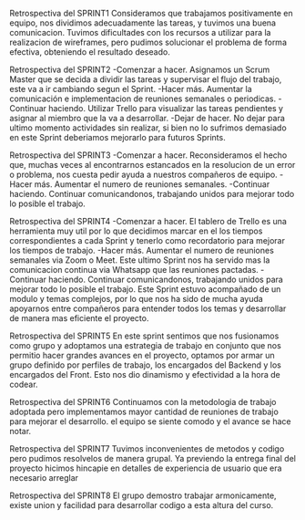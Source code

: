 Retrospectiva del SPRINT1
Consideramos que trabajamos positivamente en equipo, nos dividimos adecuadamente las tareas, y tuvimos una buena comunicacion. 
Tuvimos dificultades con los recursos a utilizar para la realizacion de wireframes, pero pudimos solucionar el problema de forma efectiva, 
obteniendo el resultado deseado. 

Retrospectiva del SPRINT2
-Comenzar a hacer.
Asignamos un Scrum Master que se decida a dividir las tareas y supervisar el flujo del trabajo, este va a ir cambiando segun el Sprint.
-Hacer más.
Aumentar la comunicación e implementacion de reuniones semanales o periodicas.
-Continuar haciendo.
Utilizar Trello para visualizar las tareas pendientes y asignar al miembro que la va a desarrollar.
-Dejar de hacer.
No dejar para ultimo momento actividades sin realizar, si bien no lo sufrimos demasiado en este Sprint deberiamos mejorarlo para futuros Sprints. 



Retrospectiva del SPRINT3
-Comenzar a hacer. 
Reconsideramos el hecho que, muchas veces al encontrarnos estancados en la resolucion de un error o problema, nos cuesta pedir ayuda a nuestros compañeros de equipo.
-Hacer más. 
Aumentar el numero de reuniones semanales.
-Continuar haciendo.
Continuar comunicandonos, trabajando unidos para mejorar todo lo posible el trabajo.

Retrospectiva del SPRINT4
-Comenzar a hacer.
El tablero de Trello es una herramienta muy util por lo que decidimos marcar en el los tiempos correspondientes a cada Sprint y tenerlo como recordatorio para mejorar los tiempos de trabajo.
-Hacer más. 
Aumentar el numero de reuniones semanales via Zoom o Meet. Este ultimo Sprint nos ha servido mas la comunicacion continua via Whatsapp que las reuniones pactadas.
-Continuar haciendo.
Continuar comunicandonos, trabajando unidos para mejorar todo lo posible el trabajo. Este Sprint estuvo acompañado de un modulo y temas complejos, por lo que nos ha sido de mucha ayuda apoyarnos entre compañeros para entender todos los temas y desarrollar de manera mas eficiente el proyecto. 

Retrospectiva del SPRINT5
En este sprint sentimos que nos fusionamos como grupo y adoptamos una estrategia de trabajo en conjunto que nos permitio hacer grandes avances en el proyecto, optamos por armar un grupo definido por perfiles de trabajo, los encargados del Backend y los encargados del Front. Esto nos dio dinamismo y efectividad a la hora de codear.

Retrospectiva del SPRINT6
Continuamos con la metodologia de trabajo adoptada pero implementamos mayor cantidad de reuniones de trabajo para mejorar el desarrollo. el equipo se siente comodo y el avance se hace notar.

Retrospectiva del SPRINT7
Tuvimos inconvenientes de metodos y codigo pero pudimos resolvelos de manera grupal. Ya previendo la entrega final del proyecto hicimos hincapie en detalles de experiencia de usuario que era necesario arreglar

Retrospectiva del SPRINT8
El grupo demostro trabajar armonicamente, existe union y facilidad para desarrollar codigo a esta altura del curso.

